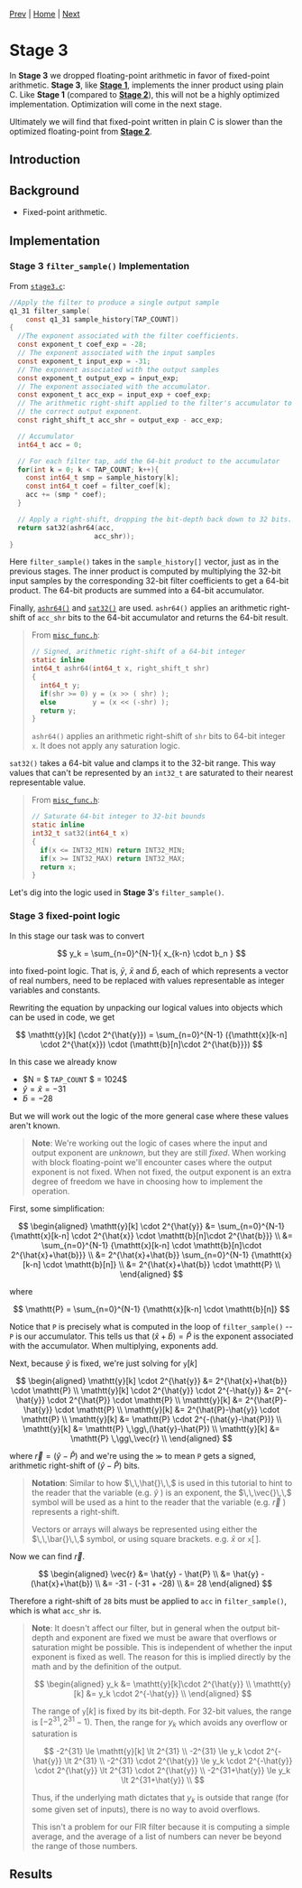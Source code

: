 
[Prev](partB.md) | [Home](../intro.md) | [Next](stage4.md)

# Stage 3

In **Stage 3** we dropped floating-point arithmetic in favor of fixed-point
arithmetic. **Stage 3**, like [**Stage 1**](stage1.md), implements the inner
product using plain C. Like **Stage 1** (compared to [**Stage 2**](stage2.md)),
this will not be a highly optimized implementation. Optimization will come in
the next stage.

Ultimately we will find that fixed-point written in plain C is slower than the
optimized floating-point from [**Stage 2**](stage2.md).

## Introduction

## Background

* Fixed-point arithmetic.

## Implementation

### **Stage 3** `filter_sample()` Implementation

From [`stage3.c`](TODO):
```c
//Apply the filter to produce a single output sample
q1_31 filter_sample(
    const q1_31 sample_history[TAP_COUNT])
{
  //The exponent associated with the filter coefficients.
  const exponent_t coef_exp = -28;
  // The exponent associated with the input samples
  const exponent_t input_exp = -31;
  // The exponent associated with the output samples
  const exponent_t output_exp = input_exp;
  // The exponent associated with the accumulator.
  const exponent_t acc_exp = input_exp + coef_exp;
  // The arithmetic right-shift applied to the filter's accumulator to achieve
  // the correct output exponent.
  const right_shift_t acc_shr = output_exp - acc_exp;

  // Accumulator
  int64_t acc = 0;

  // For each filter tap, add the 64-bit product to the accumulator
  for(int k = 0; k < TAP_COUNT; k++){
    const int64_t smp = sample_history[k];
    const int64_t coef = filter_coef[k];
    acc += (smp * coef);
  }

  // Apply a right-shift, dropping the bit-depth back down to 32 bits.
  return sat32(ashr64(acc, 
                     acc_shr));
}
```

Here `filter_sample()` takes in the `sample_history[]` vector, just as in the
previous stages. The inner product is computed by multiplying the 32-bit input
samples by the corresponding 32-bit filter coefficients to get a 64-bit product.
The 64-bit products are summed into a 64-bit accumulator.

Finally, [`ashr64()`](TODO) and [`sat32()`](TODO) are used. `ashr64()` applies an arithmetic right-shift of `acc_shr` bits to the 64-bit accumulator and returns the 64-bit result. 

> From [`misc_func.h`](TODO):
> ```c
> // Signed, arithmetic right-shift of a 64-bit integer
> static inline
> int64_t ashr64(int64_t x, right_shift_t shr)
> {
>   int64_t y;
>   if(shr >= 0) y = (x >> ( shr) );
>   else         y = (x << (-shr) );
>   return y;
> }
> ```
> `ashr64()` applies an arithmetic right-shift of `shr` bits to 64-bit integer
> `x`. It does not apply any saturation logic.

`sat32()` takes a 64-bit value and clamps it to the 32-bit range. This way
values that can't be represented by an `int32_t` are saturated to their nearest
representable value.

> From [`misc_func.h`](TODO):
> ```c
> // Saturate 64-bit integer to 32-bit bounds
> static inline
> int32_t sat32(int64_t x)
> {
>   if(x <= INT32_MIN) return INT32_MIN;
>   if(x >= INT32_MAX) return INT32_MAX;
>   return x;
> }
> ```

Let's dig into the logic used in **Stage 3**'s `filter_sample()`.

### Stage 3 fixed-point logic

In this stage our task was to convert 

$$
  y_k = \sum_{n=0}^{N-1}{ x_{k-n} \cdot b_n }
$$

into fixed-point logic. That is, $\bar{y}$, $\bar{x}$ and $\bar{b}$, each of
which represents a vector of real numbers, need to be replaced with values
representable as integer variables and constants.

Rewriting the equation by unpacking our logical values into objects which can be
used in code, we get

$$
  \mathtt{y}[k] (\cdot 2^{\hat{y}}) = \sum_{n=0}^{N-1} ({\mathtt{x}[k-n] 
                \cdot 2^{\hat{x}}) \cdot (\mathtt{b}[n]\cdot 2^{\hat{b}}})
$$

In this case we already know 
* $N = $ `TAP_COUNT` $ = 1024$
* $\hat{y} = \hat{x} = -31$
* $\hat{b} = -28$

But we will work out the logic of the more general case where these values
aren't known.

> **Note**: We're working out the logic of cases where the input and output
> exponent are _unknown_, but they are still _fixed_. When working with block
> floating-point we'll encounter cases where the output exponent is not fixed.
> When not fixed, the output exponent is an extra degree of freedom we have in
> choosing how to implement the operation.

First, some simplification:

$$
\begin{aligned} 
\mathtt{y}[k] \cdot 2^{\hat{y}} 
  &= \sum_{n=0}^{N-1} {\mathtt{x}[k-n] \cdot 2^{\hat{x}} \cdot \mathtt{b}[n]\cdot 2^{\hat{b}}}   \\
  &= \sum_{n=0}^{N-1} {\mathtt{x}[k-n] \cdot \mathtt{b}[n]\cdot 2^{\hat{x}+\hat{b}}}   \\
  &= 2^{\hat{x}+\hat{b}} \sum_{n=0}^{N-1} {\mathtt{x}[k-n] \cdot \mathtt{b}[n]}   \\
  &= 2^{\hat{x}+\hat{b}} \cdot \mathtt{P}   \\
\end{aligned}
$$

where

$$
  \mathtt{P} = \sum_{n=0}^{N-1} {\mathtt{x}[k-n] \cdot \mathtt{b}[n]} 
$$

Notice that $\mathtt{P}$ is precisely what is computed in the loop of
`filter_sample()` -- $\mathtt{P}$ is our accumulator. This tells us that
$\left(\hat{x}+\hat{b}\right) = \hat{P}$ is the exponent associated with the
accumulator. When multiplying, exponents add.

Next, because $\hat{y}$ is fixed, we're just solving for $\mathtt{y}[k]$

$$
\begin{aligned}
\mathtt{y}[k] \cdot 2^{\hat{y}} &= 2^{\hat{x}+\hat{b}} \cdot \mathtt{P}   \\
\mathtt{y}[k] \cdot 2^{\hat{y}} \cdot 2^{-\hat{y}} &= 2^{-\hat{y}} \cdot 2^{\hat{P}} \cdot \mathtt{P}   \\
\mathtt{y}[k]  &= 2^{\hat{P}-\hat{y}} \cdot \mathtt{P}   \\
\mathtt{y}[k]  &= 2^{\hat{P}-\hat{y}} \cdot \mathtt{P}   \\
\mathtt{y}[k]  &= \mathtt{P} \cdot 2^{-(\hat{y}-\hat{P})}  \\
\mathtt{y}[k]  &= \mathtt{P} \,\gg\,(\hat{y}-\hat{P}) \\
\mathtt{y}[k]  &= \mathtt{P} \,\gg\,\vec{r} \\
\end{aligned}
$$

where $\vec{r}=(\hat{y}-\hat{P})$ and we're using the $\mathtt{\gg}$ to mean
$\mathtt{P}$ gets a signed, arithmetic right-shift of $(\hat{y}-\hat{P})$ bits.

> **Notation**: Similar to how $\,\,\hat{}\,\,$ is used in this tutorial to hint
> to the reader that the variable (e.g. $\hat{y}$ ) is an exponent, the
> $\,\,\vec{}\,\,$ symbol will be used as a hint to the reader that the variable
> (e.g. $\vec{r}$ ) represents a right-shift.
>
> Vectors or arrays will always be represented using either the $\,\,\bar{}\,\,$ symbol, or using square brackets. e.g. $\bar{x}$ or $\mathtt{x}[\,]$.

Now we can find $\vec{r}$.

$$
\begin{aligned}
  \vec{r} &= \hat{y} - \hat{P} \\
          &= \hat{y} - (\hat{x}+\hat{b})  \\
          &= -31 - (-31 + -28)  \\
          &= 28
\end{aligned}
$$

Therefore a right-shift of `28` bits must be applied to `acc` in `filter_sample()`, which is what `acc_shr` is.

> **Note**: It doesn't affect our filter, but in general when the output
> bit-depth and exponent are fixed we must be aware that overflows or saturation
> might be possible.  This is independent of whether the input exponent is fixed
> as well.  The reason for this is implied directly by the math and by the
> definition of the output.
>
> $$
> \begin{aligned}
>   y_k &= \mathtt{y}[k]\cdot 2^{\hat{y}} \\
>   \mathtt{y}[k] &= y_k \cdot 2^{-\hat{y}} \\
> \end{aligned}
> $$
>
> The range of $\mathtt{y}[k]$ is fixed by its bit-depth. For 32-bit values, the
> range is $[-2^{31},2^{31}-1)$. Then, the range for $y_k$ which avoids any
> overflow or saturation is
>
> $$
>   -2^{31} \le \mathtt{y}[k] \lt 2^{31} \\
>   -2^{31} \le y_k \cdot 2^{-\hat{y}} \lt 2^{31} \\
>   -2^{31} \cdot 2^{\hat{y}} \le y_k \cdot 2^{-\hat{y}} \cdot 2^{\hat{y}} \lt 2^{31} \cdot 2^{\hat{y}} \\
>   -2^{31+\hat{y}} \le y_k \lt 2^{31+\hat{y}} \\
> $$
>
> Thus, if the underlying math dictates that $y_k$ is outside that range (for
> some given set of inputs), there is no way to avoid overflows.
>
> This isn't a problem for our FIR filter because it is computing a simple
> average, and the average of a list of numbers can never be beyond the range of
> those numbers.


## Results
